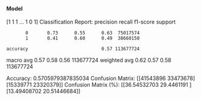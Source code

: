 #### Model
[1 1 1 ... 1 0 1]
Classification Report:
              precision    recall  f1-score   support

           0       0.73      0.55      0.63  75017574
           1       0.41      0.60      0.49  38660150

    accuracy                           0.57 113677724
   macro avg       0.57      0.58      0.56 113677724
weighted avg       0.62      0.57      0.58 113677724

Accuracy: 0.5705979387835034
Confusion Matrix:
[[41543896 33473678]
 [15339771 23320379]]
Confusion Matrix (%):
[[36.54532703 29.4461191 ]
 [13.49408702 20.51446684]]
